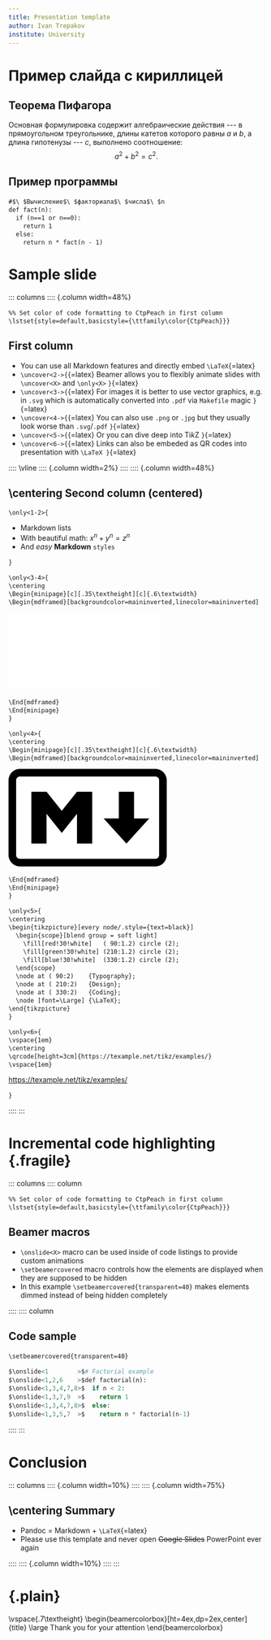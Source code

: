 ```yaml
---
title: Presentation template
author: Ivan Trepakov
institute: University
---
```


# Пример слайда с кириллицей

## Теорема Пифагора

Основная формулировка содержит алгебраические действия ---
в прямоугольном треугольнике, длины катетов которого равны 
$a$ и $b$, а длина гипотенузы --- $c$, выполнено соотношение:
$$
a^2 + b^2 = c^2.
$$

## Пример программы

```{.python}
#$\ $Вычисление$\ $факториала$\ $числа$\ $n
def fact(n):
  if (n==1 or n==0):
    return 1
  else:
    return n * fact(n - 1)
```

# Sample slide

::: columns
:::: {.column width=48%}

```{=latex}
%% Set color of code formatting to CtpPeach in first column
\lstset{style=default,basicstyle={\ttfamily\color{CtpPeach}}}
```

## First column

- You can use all Markdown features and directly embed `\LaTeX`{=latex}
- `\uncover<2->{`{=latex} Beamer allows you to flexibly animate slides with `\uncover<X>` and `\only<X>` `}`{=latex}
- `\uncover<3->{`{=latex} For images it is better to use vector graphics, e.g. in `.svg` which is automatically converted into `.pdf` via `Makefile` magic `}`{=latex}
- `\uncover<4->{`{=latex} You can also use `.png` or `.jpg` but they usually look worse than `.svg`/`.pdf` `}`{=latex}
- `\uncover<5->{`{=latex} Or you can dive deep into Ti*k*Z `}`{=latex}
- `\uncover<6->{`{=latex} Links can also be embeded as QR codes into presentation with `\LaTeX }`{=latex}

::::
\vline
:::: {.column width=2%}
::::
:::: {.column width=48%}

## \centering Second column (centered)

```{=latex}
\only<1-2>{
```
- Markdown lists
- With beautiful math: $x^n + y^n = z^n$
- And *easy* **Markdown** `styles`
```{=latex}
}
```

```{=latex}
\only<3-4>{
\centering
\Begin{minipage}[c][.35\textheight][c]{.6\textwidth}
\Begin{mdframed}[backgroundcolor=maininverted,linecolor=maininverted]
```
![](images/sample/Markdown-mark.pdf)

<!-- Without minipage could be simply this:
![](images/sample/Markdown-mark.pdf){ width=60% }
-->
```{=latex}
\End{mdframed}
\End{minipage}
}
```

```{=latex}
\only<4>{
\centering
\Begin{minipage}[c][.35\textheight][c]{.6\textwidth}
\Begin{mdframed}[backgroundcolor=maininverted,linecolor=maininverted]
```
![](images/sample/Markdown-mark.svg.png)

<!-- Without minipage could be simply this:
![](images/sample/Markdown-mark.svg.png){ width=60% }
-->
```{=latex}
\End{mdframed}
\End{minipage}
}
```

```{=latex}
\only<5>{
\centering
\begin{tikzpicture}[every node/.style={text=black}]
  \begin{scope}[blend group = soft light]
    \fill[red!30!white]   ( 90:1.2) circle (2);
    \fill[green!30!white] (210:1.2) circle (2);
    \fill[blue!30!white]  (330:1.2) circle (2);
  \end{scope}
  \node at ( 90:2)    {Typography};
  \node at ( 210:2)   {Design};
  \node at ( 330:2)   {Coding};
  \node [font=\Large] {\LaTeX};
\end{tikzpicture}
}
```

```{=latex}
\only<6>{
\vspace{1em}
\centering
\qrcode[height=3cm]{https://texample.net/tikz/examples/}
\vspace{1em}
```
<https://texample.net/tikz/examples/>

```{=latex}
}
```


::::
:::

# Incremental code highlighting {.fragile}

::: columns
:::: column

```{=latex}
%% Set color of code formatting to CtpPeach in first column
\lstset{style=default,basicstyle={\ttfamily\color{CtpPeach}}}
```

## Beamer macros

- `\onslide<X>` macro can be used inside of code listings
  to provide custom animations
- `\setbeamercovered` macro controls how the elements are displayed
  when they are supposed to be hidden
- In this example `\setbeamercovered{transparent=40}` makes elements
  dimmed instead of being hidden completely

::::
:::: column

## Code sample

```{=latex}
\setbeamercovered{transparent=40}
```

```python
$\onslide<1        >$# Factorial example
$\onslide<1,2,6    >$def factorial(n):
$\onslide<1,3,4,7,8>$  if n < 2:
$\onslide<1,3,7,9  >$    return 1
$\onslide<1,3,4,7,8>$  else:
$\onslide<1,3,5,7  >$    return n * factorial(n-1)
```

::::
:::

# Conclusion

::: columns
:::: {.column width=10%}
::::
:::: {.column width=75%}

## \centering Summary

- Pandoc = Markdown + `\LaTeX`{=latex}
- Please use this template and never open ~~Google Slides~~ PowerPoint ever again

::::
:::: {.column width=10%}
::::
:::

# {.plain}

\vspace{.7\textheight}
\begin{beamercolorbox}[ht=4ex,dp=2ex,center]{title}
\large Thank you for your attention
\end{beamercolorbox}

